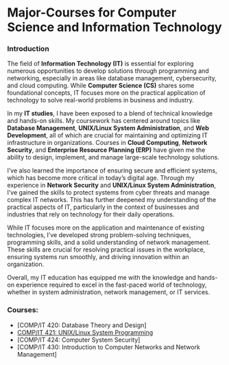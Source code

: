 # Major-Courses for Computer Science and Information Technology

### Introduction

The field of **Information Technology (IT)** is essential for exploring numerous opportunities to develop solutions through programming and networking, especially in areas like database management, cybersecurity, and cloud computing. While **Computer Science (CS)** shares some foundational concepts, IT focuses more on the practical application of technology to solve real-world problems in business and industry.

In my **IT studies**, I have been exposed to a blend of technical knowledge and hands-on skills. My coursework has centered around topics like **Database Management**, **UNIX/Linux System Administration**, and **Web Development**, all of which are crucial for maintaining and optimizing IT infrastructure in organizations. Courses in **Cloud Computing**, **Network Security**, and **Enterprise Resource Planning (ERP)** have given me the ability to design, implement, and manage large-scale technology solutions.

I’ve also learned the importance of ensuring secure and efficient systems, which has become more critical in today’s digital age. Through my experience in **Network Security** and **UNIX/Linux System Administration**, I’ve gained the skills to protect systems from cyber threats and manage complex IT networks. This has further deepened my understanding of the practical aspects of IT, particularly in the context of businesses and industries that rely on technology for their daily operations.

While IT focuses more on the application and maintenance of existing technologies, I’ve developed strong problem-solving techniques, programming skills, and a solid understanding of network management. These skills are crucial for resolving practical issues in the workplace, ensuring systems run smoothly, and driving innovation within an organization.

Overall, my IT education has equipped me with the knowledge and hands-on experience required to excel in the fast-paced world of technology, whether in system administration, network management, or IT services.

### Courses:
- [COMP/IT 420: Database Theory and Design]
- [COMP/IT 421: UNIX/Linux System Programming](compit421)
- [COMP/IT 424: Computer System Security]
- [COMP/IT 430: Introduction to Computer Networks and Network Management]
